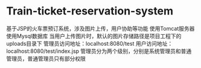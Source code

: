 # Train-ticket-reservation-system
基于JSP的火车票预订系统，涉及图片上传，用户协助等功能
使用Tomcat服务器
使用Mysql数据库
当用户上传图片时，默认的图片存储路径是项目工程下的uploads目录下
管理员访问地址：localhost:8080/test
用户访问地址：localhost:8080/test/index.jsp
管理员分为两个级别，分别是系统管理员和普通管理员，普通管理员只有部分权限
